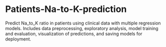 # Patients-Na-to-K-prediction
Predict Na_to_K ratio in patients using clinical data with multiple regression models. Includes data preprocessing, exploratory analysis, model training and evaluation, visualization of predictions, and saving models for deployment.
